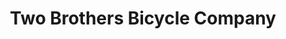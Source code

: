 ---
title: "Two Brothers Bicycle Company"
url: /state-college/two-brothers-bicycle-company/
shop: bicycle
---